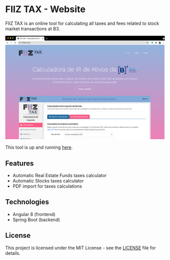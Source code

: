# FIIZ TAX - Website

FIIZ TAX is an online tool for calculating all taxes and
fees related to stock market transactions at B3.

![](images/website.png)

This tool is up and running [here](https://jaimedantas.com/fiiz-tax/).

## Features

- Automatic Real Estate Funds taxes calculator
- Automatic Stocks taxes calculator
- PDF import for taxes calculations

## Technologies
- Angular 8 (frontend)
- Spring Boot (backend)

## License
This project is licensed under the 
MIT License - see the [LICENSE](LICENSE.md) file for details.